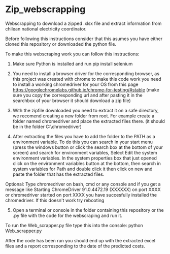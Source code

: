 # Zip_webscrapping
Webscrapping to download a zipped .xlsx file and extract information from chilean national electricity coordinator.

Before following this instructions consider that this asumes you have either cloned this repository or downloaded the python file.

To make this webscraping work you can follow this instructions:

1. Make sure Python is installed and run pip install selenium

2. You need to install a browser driver for the corresponding browser, as this project was created with chrome to make this code work
you need to install a working chromedriver for your OS from this page https://googlechromelabs.github.io/chrome-for-testing/#stable (make sure you copy the corresponding url and after pasting it in the searchbox of your browser it should download a zip file)

3. With the zipfile downloaded you need to extract it on a safe directory, we recomend creating a new folder from root. For example create a folder named chromedriver and place the extracted files there. (it should be in the folder C:\chromedriver) 

4. After extracting the files you have to add the folder to the PATH as a environment variable.
    To do this you can search in your start menu (press the windows button or click the search box at the bottom of your screen) and search for environment variables, Select Edit the system environment variables. In the system properties box that just opened click on the environment variables button at the bottom, then search in system variables for Path and double click it then click on new and paste the folder that has the extracted files.

Optional: Type chromedriver on bash, cmd or any console and if you get a message like Starting ChromeDriver 91.0.4472.19 (XXXXXX) on port XXXX or chromedriver started on port XXXX  you have succesfully installed the chromedriver. If this doesn't work try rebooting

5. Open a terminal or console in the folder containing this repository or the .py file with the code for the webscraping and run it.

To run the Web_scrapper.py file type this into the console: python Web_scrapper.py

After the code has been run you should end up with the extracted excel files and a report corresponding to the date of the predicted costs.